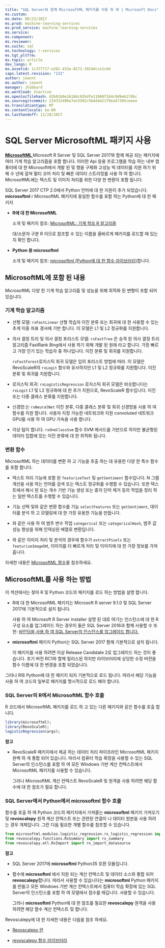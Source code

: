 ```yaml
---
title: "SQL Server와 함께 MicrosoftML 패키지를 사용 하 여 | Microsoft Docs"
ms.custom: 
ms.date: 08/23/2017
ms.prod: machine-learning-services
ms.prod_service: machine-learning-services
ms.service: 
ms.component: 
ms.reviewer: 
ms.suite: sql
ms.technology: r-services
ms.tgt_pltfrm: 
ms.topic: article
dev_langs: R
ms.assetid: 1c377717-e281-431e-8171-3924dcce1cdd
caps.latest.revision: "132"
author: jeannt
ms.author: jeannt
manager: jhubbard
ms.workload: Inactive
ms.openlocfilehash: d2b01b0e1618dc92bdfe11060f1b4c9d9eb17dbc
ms.sourcegitcommit: 23433249be7ee3502c5b4d442179ea47305ceeea
ms.translationtype: MT
ms.contentlocale: ko-KR
ms.lasthandoff: 12/20/2017
---
```

# <a name="using-the-microsoftml-package-with-sql-server"></a>SQL Server MicrosoftML 패키지 사용

[ **MicrosoftML** ](https://msdn.microsoft.com/microsoft-r/microsoftml-introduction) Microsoft R Server 및 SQL Server 2017와 함께 제공 되는 패키지에 여러 기계 학습 알고리즘을 포함 합니다. 이러한 Api 응용 프로그램을 학습 하는 내부 컴퓨터에 대 한 Microsoft에서 개발 된 및 했을 구체화 고성능 빅 데이터를 지원 하기 위해 수 년에 걸쳐 멀티 코어 처리 및 빠른 데이터 스트리밍를 사용 하 여 합니다. MicrosoftML에는 텍스트 및 이미지 처리를 위한 다양 한 변환이 포함 됩니다.

SQL Server 2017 CTP 2.0에서 Python 언어에 대 한 지원이 추가 되었습니다. **microsoftml** r MicrosoftML 패키지에 동일한 함수를 포함 하는 Python에 대 한 패키지 

+ **R에 대 한 MicrosoftML**

    소개 및 패키지 참조: [MicrosoftML: 기계 학습 R 알고리즘](https://docs.microsoft.com/en-us/r-server/r-reference/microsoftml/microsoftml-package)

    대/소문자 구분 R 이므로 참조할 수 있는 이름을 올바르게 패키지를 로드할 때 있는지 확인 합니다.

+ **Python 용 microsoftml**

    소개 및 패키지 참조: [microsoftml (Python에 대 한 함수 라이브러리)](https://docs.microsoft.com/r-server/python-reference/microsoftml/microsoftml-package)합니다. 

## <a name="whats-in-microsoftml"></a>MicrosoftML에 포함 된 내용

MicrosoftML 다양 한 기계 학습 알고리즘 및 성능을 위해 최적화 된 변형이 포함 되어 있습니다.

### <a name="machine-learning-algorithms"></a>기계 학습 알고리즘

-  선형 모델: `rxFastLinear` 선형 학습자 이진 분류 또는 회귀에 대 한 사용할 수 있는 추계 이중 좌표 경사에 기반 합니다. 이 모델은 L1 및 L2 정규화를 지원합니다.

- 의사 결정 트리 및 의사 결정 포리스트 모델: `rxFastTree` 은 승격 된 의사 결정 트리 알고리즘 FastRank Bing에서 사용 하기 위해 개발 된 원래 라고 합니다. 가장 빠르고 가장 인기 있는 학습자 중 하나입니다. 이진 분류 및 회귀를 지원합니다.

  `rxFastForest`로지스틱 회귀 모델은 임의 포리스트 방법에 따라. 이 모델은 RevoScaleR의 `rxLogit` 함수와 유사하지만 L1 및 L2 정규화를 지원합니다. 이진 분류 및 회귀를 지원합니다.

- 로지스틱 회귀: `rxLogisticRegression` 로지스틱 회귀 모델은 비슷합니다는 `rxLogit` L1 및 L2 정규화에 대 한 추가 지원으로, RevoScaleR 함수입니다. 이진 또는 다중 클래스 분류를 지원합니다.

- 신경망:는 `rxNeuralNet` 이진 분류, 다중 클래스 분류 및 회귀 신경망을 사용 하 여 함수를 지원 합니다. 사용자 지정 가능한 네트워크와 지원 convoluted 네트워크 GPU를 사용 하 여 GPU 가속을 사용 합니다.

- 이상 탐지 합니다.  `rxOneClassSvm` 함수 SVM 메서드를 기반으로 하지만 불균형된 데이터 집합에 있는 이진 분류에 대 한 최적화 됩니다.

### <a name="transformation-functions"></a>변환 함수

MicrosoftML 하는 데이터를 변환 하 고 기능을 추출 하는 데 유용한 다양 한 특수 함수를 포함 합니다.

- 텍스트 처리 기능에 포함 된 `featurizeText` 및 `getSentiment` 함수입니다. N 그램 계산을 사용 하는 언어를 검색 또는 텍스트 정규화를 수행할 수 있습니다. 또한 텍스트에서 해시 된 또는 개수 기반 기능 생성 또는 중지 단어 제거 등의 작업을 정리 하는 일반 텍스트를 수행할 수 있습니다.

- 기능 선택 및와 같은 변환 함수를 기능 `selectFeatures` 또는 `getSentiment`, 데이터를 분석 하 고 모델링에 대 한 가장 유용한 기능을 만듭니다.

- 와 같은 사용 하 여 범주 변수 작업 `categorical` 또는 `categoricalHash`, 범주 값 성능 향상을 위해 인덱싱된 배열로 변환입니다.

- 와 같은 이미지 처리 및 분석의 경우에 함수가 `extractPixels` 또는 `featurizeImage`let, 이미지를 더 빠르게 처리 및 이미지에 대 한 가장 정보를 가져옵니다.

자세한 내용은 [MicrosoftML 함수](https://msdn.microsoft.com/microsoft-r/microsoftml/microsoftml)를 참조하세요.

## <a name="how-to-use-microsoftml"></a>MicrosoftML를 사용 하는 방법

이 섹션에서는 찾아 R 및 Python 코드의 패키지를 로드 하는 방법을 설명 합니다.

+ R에 대 한 MicrosoftML 패키지는 Microsoft R server 9.1.0 및 SQL Server 2017에 기본적으로 설치 됩니다.

    사용 하 여 Microsoft R Server installer 설명 된 대로 여기는 인스턴스에 대 한 R 구성 요소를 업그레이드 하는 경우이 둘은 SQL Server 2016과 함께 사용할 수 또한: [바인딩을 사용 하 여 SQL Server의 인스턴스를 업그레이드 합니다.](r/use-sqlbindr-exe-to-upgrade-an-instance-of-sql-server.md)

+ **microsoftml** 패키지 Python는 SQL Server 2017 함께 기본적으로 설치 됩니다. 

   이 패키지를 사용 하려면 이상 Release Candidate 2로 업그레이드 하는 것이 좋습니다. 초기 버전 RC1와 함께 릴리스된 하지만 라이브러리에 상당한 수정 버전을 함수 이름에 대 한 변경을 포함 되었습니다. 

그러나 R와 Python에 대 한 패키지 되지 기본적으로 로드 됩니다. 따라서 해당 기능을 사용 하 여 코드의 일부로 패키지를 명시적으로 로드 해야 합니다.

### <a name="calling-microsoftml-functions-from-r-in-sql-server"></a>SQL Server의 R에서 MicrosoftML 함수 호출

R 코드에서 MicrosoftML 패키지를 로드 하 고 있는 다른 패키지와 같은 함수를 호출 합니다.

```R
library(microsoftml);
library(RevoScaleR);
logisticRegression(args);
```

**참고**

+ RevoScaleR 패키지에서 제공 하는 데이터 처리 파이프라인 MicrosoftML 패키지 완벽 하 게 통합 되어 있습니다. 따라서 컴퓨터 학습 확장을 사용할 수 있는 SQL Server의 인스턴스를 포함 하 여 모든 Windows 기반 계산 컨텍스트에서 MicrosoftML 패키지를 사용할 수 있습니다.

    그러나 MicrosoftML 계산 컨텍스트 RevoScaleR 및 원격을 사용 하려면 해당 함수에 대 한 참조가 필요 합니다.

### <a name="calling-microsoftml-functions-from-python-in-sql-server"></a>SQL Server에서 Python에서 microsoftml 함수 호출

함수를 호출 하 여 Python 코드의 패키지에서 가져올는 **microsoftml** 패키지 가져오기 및 **revoscalepy** 원격 계산 컨텍스트 또는 관련된 연결이 나 데이터 원본을 사용 하려는 경우 개체입니다. 그런 다음 필요한 개별 함수를 참조할 수 있습니다.

```Python
from microsoftml.modules.logistic_regression.rx_logistic_regression import rx_logistic_regression
from revoscalepy.functions.RxSummary import rx_summary
from revoscalepy.etl.RxImport import rx_import_datasource
```

**참고**

+ SQL Server 2017에 **microsoftml** Python35 호환 모듈입니다. 

+ 함수에 **microsoftml** 에서 지원 되는 계산 컨텍스트 및 데이터 소스와 통합 되어 **revoscalepy**합니다. 따라서 사용할 수 있습니다는 **microsoftml** Python 패키지를 만들고 모든 Windows 기반 계산 컨텍스트에서 컴퓨터 학습 확장에 있는 SQL Server의 인스턴스를 포함 하 여 모델에서 점수를 매깁니다. 사용할 수 있습니다.

    그러나 **microsoftml** Python에 대 한 참조를 필요한 **revoscalepy** 원격을 사용 하려면 해당 함수 계산 컨텍스트 및 합니다.

Revoscalepy에 대 한 자세한 내용은 다음을 참조 하세요.

+ [Revoscalepy 란](python/what-is-revoscalepy.md)

+ [revoscalepy 함수 라이브러리](https://docs.microsoft.com/en-us/r-server/python-reference/revoscalepy/revoscalepy-package) 
